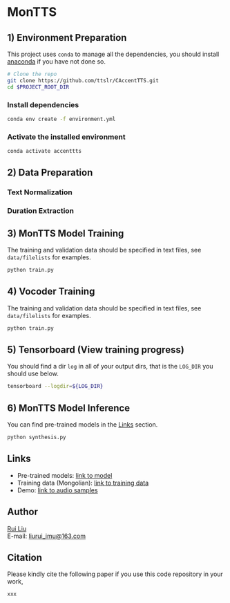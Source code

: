 # MonTTS




## 1) Environment Preparation

This project uses `conda` to manage all the dependencies, you should install [anaconda](https://anaconda.org/) if you have not done so. 

```bash
# Clone the repo
git clone https://github.com/ttslr/CAccentTTS.git
cd $PROJECT_ROOT_DIR
```

### Install dependencies
```bash
conda env create -f environment.yml
```

### Activate the installed environment
```bash
conda activate accenttts
```



## 2) Data Preparation


### Text Normalization


### Duration Extraction



## 3) MonTTS Model Training

The training and validation data should be specified in text files, see `data/filelists` for examples.

```bash
python train.py
```


## 4) Vocoder Training

The training and validation data should be specified in text files, see `data/filelists` for examples.

```bash
python train.py
```

## 5) Tensorboard (View training progress)
You should find a dir `log` in all of your output dirs, that is the `LOG_DIR` you should use below.

```bash
tensorboard --logdir=${LOG_DIR}
```

## 6) MonTTS Model Inference
You can find pre-trained models in the [Links](#Links) section.

```bash
python synthesis.py
```


## Links

- Pre-trained models: [link to model](https://drive.google.com/xxx)
- Training data (Mongolian): [link to training data](https://xxx)
- Demo: [link to audio samples](https://ttslr.github.io/CAccentTTS/demo)


## Author
[Rui Liu](https://ttslr.github.io)<br> 
E-mail: liurui_imu@163.com

## Citation
Please kindly cite the following paper if you use this code repository in your work,


```
xxx
```


